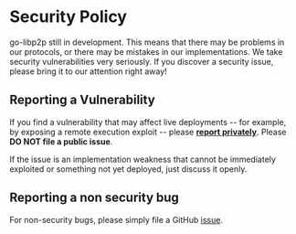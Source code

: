 # Security Policy

go-libp2p still in development. This means that there may be problems in our protocols,
or there may be mistakes in our implementations.
We take security vulnerabilities very seriously. If you discover a security issue,
please bring it to our attention right away!

## Reporting a Vulnerability

If you find a vulnerability that may affect live deployments -- for example, by exposing
a remote execution exploit -- please [**report privately**](https://github.com/libp2p/go-libp2p/security/advisories/new).
Please **DO NOT file a public issue**.

If the issue is an implementation weakness that cannot be immediately exploited or
something not yet deployed, just discuss it openly.

## Reporting a non security bug

For non-security bugs, please simply file a GitHub [issue](https://github.com/libp2p/go-libp2p/issues/new).
